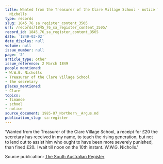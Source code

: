 ```yaml
---
title: Wanted from the Treasurer of the Clare Village School - notice from W.W.G.
  Nicholls
type: records
slug: 1845_76_sa_register_content_3505
url: /records/1845_76_sa_register_content_3505/
record_id: 1845_76_sa_register_content_3505
date: '1849-03-02'
date_display: null
volume: null
issue_number: null
page: '2'
article_type: other
issue_reference: 2 March 1849
people_mentioned:
- W.W.G. Nicholls
- Treasurer of the Clare Village School
- the secretary
places_mentioned:
- Clare
topics:
- finance
- school
- notice
source_document: 1985-87_Northern__Argus.md
publication_slug: sa-register
---
```


‘Wanted from the Treasurer of the Clare Village School, a receipt for £20 the secretary has received in my name, to teach the rising generation, but not to lend out to assist him who ought to have been more severely punished, than fined £20.  I wait till noon on the 10th instant.  W.W.G. Nicholls.’

Source publication: [The South Australian Register](/publications/sa-register/)
